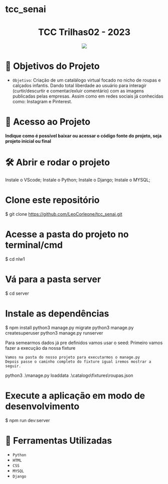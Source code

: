 # tcc_senai

<h1 align ="center">TCC Trilhas02 - 2023</h1>

<p align="center">
<img loading="lazy" src="http://img.shields.io/static/v1?label=STATUS&message=EM%20DESENVOLVIMENTO&color=GREEN&style=for-the-badge"/>
</p>

 # :dart: Objetivos do Projeto

- `Objetivo`: Criação de um catalálogo virtual focado no nicho de roupas e calçados infantis. Dando total liberdade ao usuário para interagir (curtir/descurtir e comentar/exluir comentário) com as imagens publicadas pelas empresas. Assim como em redes sociais já conhecidas como: Instagram e Pinterest. 

# 📁 Acesso ao Projeto

**Indique como é possível baixar ou acessar o código fonte do projeto, seja projeto inicial ou final**

# 🛠️ Abrir e rodar o projeto

Instale o VScode;
Instale o Python;
Instale o Django;
Instale o MYSQL;


# Clone este repositório
$ git clone https://github.com/LeoCorleone/tcc_senai.git


# Acesse a pasta do projeto no terminal/cmd
$ cd nlw1

# Vá para a pasta server
$ cd server

# Instale as dependências
$ npm install
python3 manage.py migrate
python3 manage.py createsuperuser
python3 manage.py runserver

Para semearmos dados já pre definidos vamos usar o seed: Primeiro vamos fazer a execução da nossa fixture

    Vamos na pasta do nosso projeto para executarmos o manage.py
    Depois passe o caminho completo do fixture igual iremos mostrar a seguir.

python3 .\manage.py loaddata .\catalogo\fixtures\roupas.json

# Execute a aplicação em modo de desenvolvimento
$ npm run dev:server

# :wrench: Ferramentas Utilizadas
- `Python` 
- `HTML`   
- `CSS`    
- `MYSQL`  
- `Django` 



